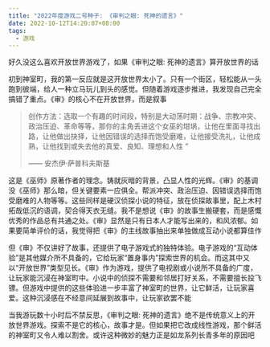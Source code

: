 ```yaml
---
title: "2022年度游戏二号种子: 《审判之眼: 死神的遗言》"
date: 2022-10-12T14:20:07+08:00
tags:
  - 游戏
---
```


好久没这么喜欢开放世界游戏了，如果《审判之眼: 死神的遗言》算开放世界的话

初到神室町，我的第一反应就是这开放世界太小了。只有一个街区，轻松能从一头跑到彼端，给人一种立马玩儿到头的感觉。但随着游戏逐步推进，我发现自己完全搞错了重点。《审》的核心不在开放世界，而是叙事

> 创作方法：选取一个有趣的时间段，特别是大动荡时期：战争、宗教冲突、政治压迫、革命等等，那你的主角丢进这个女巫的坩埚，让他在里面寻找出路，让他做出抉择，让他因错误的选择而饱受磨难，让他接受洗礼，让他成熟，让他找到或失去他的真爱、良知、理想和人性	”
>
> —— 安杰伊·萨普科夫斯基

这是《巫师》原著作者的理念。铸就灰暗的背景，凸显人性的光辉。《审》的基调没《巫师》那么暗，但关键要素一应俱全。帮派冲突、政治压迫、因错误选择而饱受磨难的人物等等。这些同样是硬汉侦探小说的特征，放在侦探故事里，配上木村拓哉低沉的语调，契合得天衣无缝。我不是想说《审》的故事生搬硬套，而是感慨优秀的作品总有共通之处。《审》显然是只有日本人才能写出来的，和风浓郁。如果要简单评价的话，我觉得把《审》的主线故事抽出来单独做成互动小说都算佳作

但《审》不仅讲好了故事，还提供了电子游戏式的独特体验。电子游戏的“互动体验”是其他媒介所不具备的，它给玩家“置身事内”探索世界的机会。而这其中又以“开放世界”类型见长。《审》作为游戏，提供了电视剧或小说所不具备的广度，让玩家能沉浸在神室町中。小说中的侦探不需要和邻居打好关系，不需要擅长投飞镖。但游戏中提供的这些体验进一步丰富了神室町的世界，让它鲜活，让玩家喜爱。这种沉浸感在不经意间延展到故事中，让玩家欲罢不能

当我游玩数十小时后不禁反思，《审判之眼: 死神的遗言》绝不是传统意义上的开放世界游戏。探索不是它的核心，故事才是。但如果把它改成线性游戏，那个鲜活的神室町又令人难以割舍。或许这种微妙的魅力正是如龙系列长青多年的原因吧
